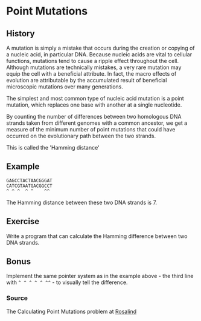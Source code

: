 # Point Mutations

## History

A mutation is simply a mistake that occurs during the creation or copying of a nucleic acid, in particular DNA. Because nucleic acids are vital to cellular functions, mutations tend to cause a ripple effect throughout the cell. Although mutations are technically mistakes, a very rare mutation may equip the cell with a beneficial attribute. In fact, the macro effects of evolution are attributable by the accumulated result of beneficial microscopic mutations over many generations.

The simplest and most common type of nucleic acid mutation is a point mutation, which replaces one base with another at a single nucleotide.

By counting the number of differences between two homologous DNA strands taken from different genomes with a common ancestor, we get a measure of the minimum number of point mutations that could have occurred on the evolutionary path between the two strands.

This is called the 'Hamming distance'

## Example

```plain
GAGCCTACTAACGGGAT
CATCGTAATGACGGCCT
^ ^ ^  ^ ^    ^^
```

The Hamming distance between these two DNA strands is 7.

## Exercise

Write a program that can calculate the Hamming difference between two DNA strands.

## Bonus

Implement the same pointer system as in the example above - the third line with `^ ^ ^ ^ ^ ^^` - to visually tell the difference.

### Source

The Calculating Point Mutations problem at [Rosalind](http://rosalind.info/problems/hamm/)